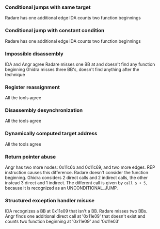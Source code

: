 ### Conditional jumps with same target

Radare has one additional edge
IDA counts two function beginnings

### Conditional jump with constant condition

Radare has one additional edge
IDA counts two function beginnings

### Impossible disassembly

IDA and Angr agree
Radare misses one BB at and doesn't find any function beginning
Ghidra misses three BB's, doesn't find anything after the technique

### Register reassignment

All the tools agree

### Disassembly desynchronization

All the tools agree

### Dynamically computed target address

All the tools agree

### Return pointer abuse

Angr has two more nodes: 0x11c6b and 0x11c69, and two more edges. REP instruction causes this difference.
Radare doesn't consider the function beginning.
Ghidra considers 2 direct calls and 2 indirect calls, the other instead 3 direct and 1 indirect.
The different call is given by `call $ + 5`, because it is recognized as an UNCONDITIONAL_JUMP.

### Structured exception handler misuse

IDA recognizes a BB at 0x11e09 that isn't a BB.
Radare misses two BBs.
Angr finds one additional direct call at '0x11e09' that doesn't exist and counts two function beginning at '0x11e09' and '0x11e03'
